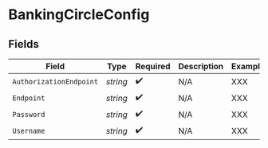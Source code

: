 # BankingCircleConfig


## Fields

| Field                   | Type                    | Required                | Description             | Example                 |
| ----------------------- | ----------------------- | ----------------------- | ----------------------- | ----------------------- |
| `AuthorizationEndpoint` | *string*                | :heavy_check_mark:      | N/A                     | XXX                     |
| `Endpoint`              | *string*                | :heavy_check_mark:      | N/A                     | XXX                     |
| `Password`              | *string*                | :heavy_check_mark:      | N/A                     | XXX                     |
| `Username`              | *string*                | :heavy_check_mark:      | N/A                     | XXX                     |